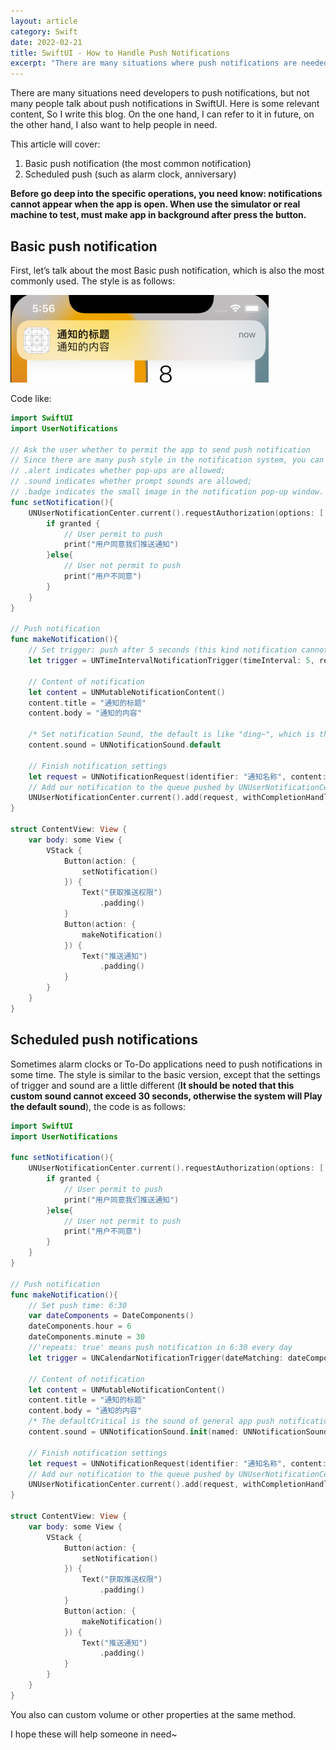 ```yaml
---
layout: article
category: Swift
date: 2022-02-21
title: SwiftUI - How to Handle Push Notifications
excerpt: "There are many situations where push notifications are needed, but not many people talk about push notifications in SwiftUI. Here is some relevant content. On the one hand, it is so that I can refer to it later, and on the other hand, I also want to help people in need. This article will describe basic push (the most common notification) and scheduled push (such as alarms, anniversaries, etc.). Before describing the specific operations, you need to pay attention to one thing: notifications cannot appear when the app is open. When testing, use the simulator or real machine to test. After pressing the button, exit the app. Basic Push First, let’s talk about the most basic push, which is also the most commonly used. The style is as follows and the code is as follows import SwiftUI import UserNotifi"
---
```

There are many situations need developers to push notifications, but not many people talk about push notifications in SwiftUI. Here is some relevant content, So I write this blog. On the one hand, I can refer to it in future, on the other hand, I also want to help people in need.

This article will cover:
  1. Basic push notification (the most common notification)
  2. Scheduled push (such as alarm clock, anniversary)

**Before go deep into the specific operations, you need know: notifications cannot appear when the app is open. When use the simulator or real machine to test, must make app in background after press the button.**

## Basic push notification
First, let’s talk about the most Basic push notification, which is also the most commonly used. The style is as follows:

![Basic push notification demo](/assets/images/b98af0a25c2b49049246400ad2045c34.png)

Code like:

```swift
import SwiftUI
import UserNotifications

// Ask the user whether to permit the app to send push notification
// Since there are many push style in the notification system, you can go to "Settings" to see them. 
// .alert indicates whether pop-ups are allowed; 
// .sound indicates whether prompt sounds are allowed; 
// .badge indicates the small image in the notification pop-up window.
func setNotification(){
    UNUserNotificationCenter.current().requestAuthorization(options: [.alert, .sound, .badge]){ (granted, _) in
        if granted {
            // User permit to push
            print("用户同意我们推送通知")
        }else{
            // User not permit to push
            print("用户不同意")
        }
    }
}

// Push notification
func makeNotification(){
    // Set trigger: push after 5 seconds (this kind notification cannot repeat push)
    let trigger = UNTimeIntervalNotificationTrigger(timeInterval: 5, repeats: false)
    
    // Content of notification
    let content = UNMutableNotificationContent()
    content.title = "通知的标题"
    content.body = "通知的内容"

    /* Set notification Sound, the default is like "ding~", which is the sound of iMessage. The defaultCritical is the sound of general app push notifications */
    content.sound = UNNotificationSound.default 
    
    // Finish notification settings
    let request = UNNotificationRequest(identifier: "通知名称", content: content, trigger: trigger)
    // Add our notification to the queue pushed by UNUserNotificationCenter
    UNUserNotificationCenter.current().add(request, withCompletionHandler: nil)
}

struct ContentView: View {
    var body: some View {
        VStack {
            Button(action: {
                setNotification()
            }) {
                Text("获取推送权限")
                    .padding()
            }
            Button(action: {
                makeNotification()
            }) {
                Text("推送通知")
                    .padding()
            }
        }
    }
}
```

## Scheduled push notifications
Sometimes alarm clocks or To-Do applications need to push notifications in some time. The style is similar to the basic version, except that the settings of trigger and sound are a little different (**It should be noted that this custom sound cannot exceed 30 seconds, otherwise the system will Play the default sound**), the code is as follows:

```swift
import SwiftUI
import UserNotifications

func setNotification(){
    UNUserNotificationCenter.current().requestAuthorization(options: [.alert, .sound, .badge]){ (granted, _) in
        if granted {
            // User permit to push
            print("用户同意我们推送通知")
        }else{
            // User not permit to push
            print("用户不同意")
        }
    }
}

// Push notification
func makeNotification(){
    // Set push time: 6:30
    var dateComponents = DateComponents()
    dateComponents.hour = 6
    dateComponents.minute = 30
    //'repeats: true' means push notification in 6:30 every day
    let trigger = UNCalendarNotificationTrigger(dateMatching: dateComponents, repeats: true)
    
    // Content of notification
    let content = UNMutableNotificationContent()
    content.title = "通知的标题"
    content.body = "通知的内容"
    /* The defaultCritical is the sound of general app push notifications */
    content.sound = UNNotificationSound.init(named: UNNotificationSoundName("ring.m4a"))
    
    // Finish notification settings
    let request = UNNotificationRequest(identifier: "通知名称", content: content, trigger: trigger)
    // Add our notification to the queue pushed by UNUserNotificationCenter
    UNUserNotificationCenter.current().add(request, withCompletionHandler: nil)
}

struct ContentView: View {
    var body: some View {
        VStack {
            Button(action: {
                setNotification()
            }) {
                Text("获取推送权限")
                    .padding()
            }
            Button(action: {
                makeNotification()
            }) {
                Text("推送通知")
                    .padding()
            }
        }
    }
}
```

You also can custom volume or other properties at the same method.

I hope these will help someone in need~